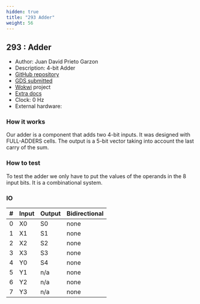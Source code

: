 ```yaml
---
hidden: true
title: "293 Adder"
weight: 56
---
```


## 293 : Adder

* Author: Juan David Prieto Garzon
* Description: 4-bit Adder
* [GitHub repository](https://github.com/JuanPriet0/tt04-wokwi-cmua-Adder)
* [GDS submitted](https://github.com/JuanPriet0/tt04-wokwi-cmua-Adder/actions/runs/6117334280)
* [Wokwi](https://wokwi.com/projects/375174630101280769) project
* [Extra docs]()
* Clock: 0 Hz
* External hardware: 



### How it works

Our adder is a component that adds two 4-bit inputs. It was designed with FULL-ADDERS cells. The output is a 5-bit vector taking into account the last carry of the sum.


### How to test

To test the adder we only have to put the values of the operands in the 8 input bits. It is a combinational system.


### IO

| # | Input        | Output       | Bidirectional      |
|---|--------------|--------------| -------------------|
| 0 | X0  | S0 | none |
| 1 | X1  | S1 | none |
| 2 | X2  | S2 | none |
| 3 | X3  | S3 | none |
| 4 | Y0  | S4 | none |
| 5 | Y1  | n/a | none |
| 6 | Y2  | n/a | none |
| 7 | Y3  | n/a | none |
